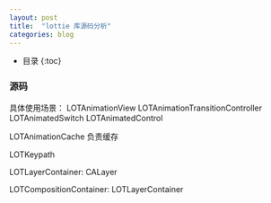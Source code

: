 ```yaml
---
layout: post
title:  "lottie 库源码分析"
categories: blog
---
```


* 目录
{:toc}

### 源码

具体使用场景：
    LOTAnimationView
    LOTAnimationTransitionController
    LOTAnimatedSwitch
    LOTAnimatedControl

LOTAnimationCache 负责缓存

LOTKeypath

LOTLayerContainer: CALayer

LOTCompositionContainer: LOTLayerContainer